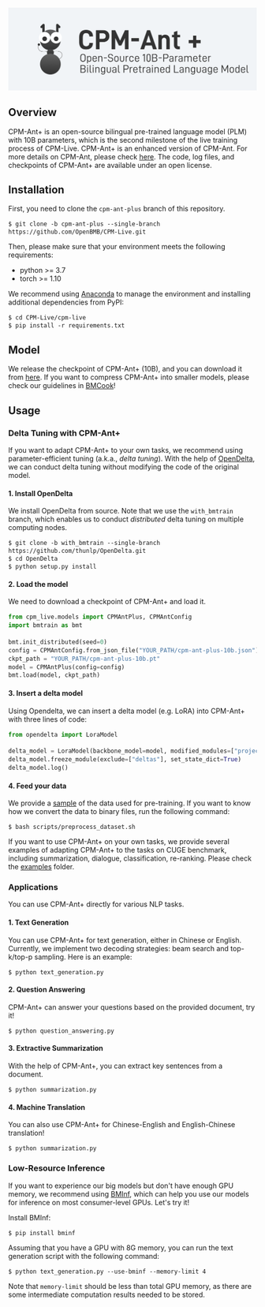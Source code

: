 <p align="center">
    <br>
    <img src="cpm-ant-plus.png" width="800"/>
    <br>
</p>

## Overview

CPM-Ant+ is an open-source bilingual pre-trained language model (PLM) with 10B parameters, which is the second milestone of the live training process of CPM-Live. CPM-Ant+ is an enhanced version of CPM-Ant. For more details on CPM-Ant, please check [here](https://github.com/OpenBMB/CPM-Live/tree/cpm-ant/cpm-live). The code, log files, and checkpoints of CPM-Ant+ are available under an open license.

## Installation

First, you need to clone the `cpm-ant-plus` branch of this repository.

```shell
$ git clone -b cpm-ant-plus --single-branch https://github.com/OpenBMB/CPM-Live.git
```

Then, please make sure that your environment meets the following requirements:

- python >= 3.7
- torch >= 1.10

We recommend using [Anaconda](https://www.anaconda.com/) to manage the environment and installing additional dependencies from PyPI:

```shell
$ cd CPM-Live/cpm-live
$ pip install -r requirements.txt
```

## Model

We release the checkpoint of CPM-Ant+ (10B), and you can download it from [here](https://openbmb.oss-cn-hongkong.aliyuncs.com/model_center/cpm-ant-plus-10b/cpm-ant-plus-10b.zip).
If you want to compress CPM-Ant+ into smaller models, please check our guidelines in [BMCook](https://github.com/OpenBMB/BMCook/tree/main/cpm_live_example)!

## Usage

### Delta Tuning with CPM-Ant+

If you want to adapt CPM-Ant+ to your own tasks, we recommend using parameter-efficient tuning (a.k.a., *delta tuning*). With the help of [OpenDelta](https://github.com/thunlp/OpenDelta), we can conduct delta tuning without modifying the code of the original model.

#### 1. Install OpenDelta

We install OpenDelta from source. Note that we use the `with_bmtrain` branch, which enables us to conduct *distributed* delta tuning on multiple computing nodes.

```shell
$ git clone -b with_bmtrain --single-branch https://github.com/thunlp/OpenDelta.git
$ cd OpenDelta
$ python setup.py install
```

#### 2. Load the model

We need to download a checkpoint of CPM-Ant+ and load it.

```python
from cpm_live.models import CPMAntPlus, CPMAntConfig
import bmtrain as bmt

bmt.init_distributed(seed=0)
config = CPMAntConfig.from_json_file("YOUR_PATH/cpm-ant-plus-10b.json")
ckpt_path = "YOUR_PATH/cpm-ant-plus-10b.pt"
model = CPMAntPlus(config=config)
bmt.load(model, ckpt_path)
```

#### 3. Insert a delta model

Using Opendelta, we can insert a delta model (e.g. LoRA) into CPM-Ant+ with three lines of code:

```python
from opendelta import LoraModel

delta_model = LoraModel(backbone_model=model, modified_modules=["project_q", "project_v"])
delta_model.freeze_module(exclude=["deltas"], set_state_dict=True)
delta_model.log()
```

#### 4. Feed your data

We provide a [sample](./data_sample.txt) of the data used for pre-training.
If you want to know how we convert the data to binary files, run the following command:

```shell
$ bash scripts/preprocess_dataset.sh
```

If you want to use CPM-Ant+ on your own tasks, we provide several examples of adapting CPM-Ant+ to the tasks on CUGE benchmark, including summarization, dialogue, classification, re-ranking. Please check the [examples](./examples/) folder.


### Applications

You can use CPM-Ant+ directly for various NLP tasks.

#### 1. Text Generation

You can use CPM-Ant+ for text generation, either in Chinese or English. Currently, we implement two decoding strategies: beam search and top-k/top-p sampling. Here is an example:

```shell
$ python text_generation.py
```

#### 2. Question Answering

CPM-Ant+ can answer your questions based on the provided document, try it!

```shell
$ python question_answering.py
```

#### 3. Extractive Summarization

With the help of CPM-Ant+, you can extract key sentences from a document.

```shell
$ python summarization.py
```

#### 4. Machine Translation

You can also use CPM-Ant+ for Chinese-English and English-Chinese translation!

```shell
$ python summarization.py
```

### Low-Resource Inference

If you want to experience our big models but don't have enough GPU memory, we recommend using [BMInf](https://github.com/OpenBMB/BMInf), which can help you use our models for inference on most consumer-level GPUs. Let's try it!

Install BMInf:

```shell
$ pip install bminf
```

Assuming that you have a GPU with 8G memory, you can run the text generation script with the following command:

```shell
$ python text_generation.py --use-bminf --memory-limit 4
```

Note that `memory-limit` should be less than total GPU memory, as there are some intermediate computation results needed to be stored.
